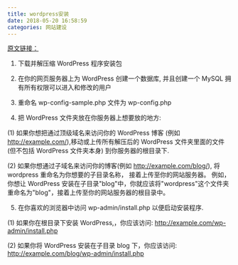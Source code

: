```yaml
---
title: wordpress安装
date: 2018-05-20 16:58:59
categories: 网站建设
---
```


[原文链接：](https://codex.wordpress.org/zh-cn:%E5%AE%89%E8%A3%85_WordPress#.E6.AD.A5.E9.AA.A43:.E8.AE.BE.E7.BD.AEwp-config.php)

1. 下载并解压缩 WordPress 程序安装包

2. 在你的网页服务器上为 WordPress 创建一个数据库, 并且创建一个 MySQL 拥有所有权限可以进入和修改的用户

3. 重命名 wp-config-sample.php 文件为 wp-config.php

4. 把 WordPress 文件夹放在你服务器上想要放的地方:

(1) 如果你想把通过顶级域名来访问你的 WordPress 博客 (例如 http://example.com/),移动或上传所有解压后的 WordPress 文件夹里面的文件(但不包括 WordPress 文件夹本身) 到你服务器的根目录下.

(2) 如果你想通过子域名来访问你的博客(例如 http://example.com/blog/), 将 wordpress 重命名为你想要的子目录名称， 接着上传至你的网站服务器。 例如，你想让 WordPress 安装在子目录"blog"中，你就应该将"wordpress"这个文件夹重命名为"blog"，接着上传至你的网站服务器的根目录中。

5. 在你喜欢的浏览器中访问 wp-admin/install.php 以便启动安装程序.

(1) 如果你在根目录下安装 WordPress,，你应该访问: http://example.com/wp-admin/install.php

(2) 如果你将 WordPress 安装在子目录 blog 下，你应该访问: http://example.com/blog/wp-admin/install.php
